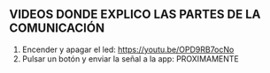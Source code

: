 ## VIDEOS DONDE EXPLICO LAS PARTES DE LA COMUNICACIÓN

1. Encender y apagar el led: https://youtu.be/OPD9RB7ocNo
2. Pulsar un botón y enviar la señal a la app: PROXIMAMENTE